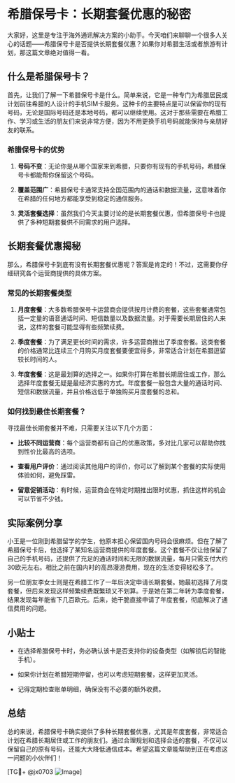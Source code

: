 # 希腊保号卡：长期套餐优惠的秘密

大家好，这里是专注于海外通讯解决方案的小助手。今天咱们来聊聊一个很多人关心的话题——希腊保号卡是否提供长期套餐优惠？如果你对希腊生活或者旅游有计划，那这篇文章绝对值得一看。

## 什么是希腊保号卡？

首先，让我们了解一下希腊保号卡是什么。简单来说，它是一种专门为希腊居民或计划前往希腊的人设计的手机SIM卡服务。这种卡的主要特点是可以保留你的现有号码，无论是国际号码还是本地号码，都可以继续使用。这对于那些需要在希腊工作、学习或生活的朋友们来说非常方便，因为不用更换手机号码就能保持与亲朋好友的联系。

### 希腊保号卡的优势

1. **号码不变**：无论你是从哪个国家来到希腊，只要你有现有的手机号码，希腊保号卡都能帮你保留这个号码。
   
2. **覆盖范围广**：希腊保号卡通常支持全国范围内的通话和数据流量，这意味着你在希腊的任何地方都能享受到稳定的通信服务。

3. **灵活套餐选择**：虽然我们今天主要讨论的是长期套餐优惠，但希腊保号卡也提供了多种短期套餐供不同需求的用户选择。

## 长期套餐优惠揭秘

那么，希腊保号卡到底有没有长期套餐优惠呢？答案是肯定的！不过，这需要你仔细研究各个运营商提供的具体方案。

### 常见的长期套餐类型

1. **月度套餐**：大多数希腊保号卡运营商会提供按月计费的套餐，这些套餐通常包括一定量的语音通话时间、短信数量以及数据流量。对于需要长期居住的人来说，这样的套餐可能显得有些频繁续费。

2. **季度套餐**：为了满足更长时间的需求，许多运营商推出了季度套餐。这类套餐的价格通常比连续三个月购买月度套餐要便宜得多，非常适合计划在希腊逗留较长时间的人。

3. **年度套餐**：这是最划算的选择之一。如果你打算在希腊长期居住或工作，那么选择年度套餐无疑是最经济实惠的方式。年度套餐一般包含大量的通话时间、短信和数据流量，并且价格远低于单独购买月度套餐的总和。

### 如何找到最佳长期套餐？

寻找最佳长期套餐并不难，只需要关注以下几个方面：

- **比较不同运营商**：每个运营商都有自己的优惠政策，多对比几家可以帮助你找到性价比最高的选项。
  
- **查看用户评价**：通过阅读其他用户的评价，你可以了解到某个套餐的实际使用体验如何，避免踩雷。

- **留意促销活动**：有时候，运营商会在特定时期推出限时优惠，抓住这样的机会可以节省不少钱。

## 实际案例分享

小王是一位刚到希腊留学的学生，他原本担心保留国内号码会很麻烦。但在了解了希腊保号卡后，他选择了某知名运营商提供的年度套餐。这个套餐不仅让他保留了自己的手机号码，还提供了充足的通话时间和无限的数据流量，每月只需支付大约30欧元左右。相比之前在国内时的高昂漫游费用，现在的生活变得轻松多了。

另一位朋友李女士则是在希腊工作了一年后决定申请长期套餐。她最初选择了月度套餐，但后来发现这样频繁续费既繁琐又不划算。于是她在第二年转为季度套餐，结果发现每年能省下几百欧元。后来，她干脆直接申请了年度套餐，彻底解决了通信费用的问题。

## 小贴士

- 在选择希腊保号卡时，务必确认该卡是否支持你的设备类型（如解锁后的智能手机）。
  
- 如果你计划在希腊短期停留，也可以考虑短期套餐，这样更加灵活。

- 记得定期检查账单明细，确保没有不必要的额外收费。

## 总结

总的来说，希腊保号卡确实提供了多种长期套餐优惠，尤其是年度套餐，非常适合计划在希腊长期居住或工作的朋友们。通过合理规划和选择合适的套餐，不仅可以保留自己的原有号码，还能大大降低通信成本。希望这篇文章能帮助到正在考虑这一问题的小伙伴们！

[TG💪+ @jx0703 ![Image](https://github.com/user-attachments/assets/dbca1d08-cadb-493c-b0ec-ad6f7a83f270)]